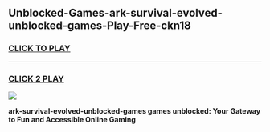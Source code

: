 
## Unblocked-Games-ark-survival-evolved-unblocked-games-Play-Free-ckn18
<h3>
<a href="https://premium76.site?title=ark-survival-evolved-unblocked-games&ref=22A">CLICK TO PLAY</a></h3>
<hr>

<h3>
<a href="https://premium76.site?title=ark-survival-evolved-unblocked-games&ref=22A">CLICK 2 PLAY</a>
  
</h3>

<a href="https://premium76.site?title=ark-survival-evolved-unblocked-games&ref=22A"><img src="https://clearcache.store/games.png"></a>


**ark-survival-evolved-unblocked-games games unblocked: Your Gateway to Fun and Accessible Online Gaming**
